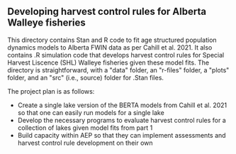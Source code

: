 ## Developing harvest control rules for Alberta Walleye fisheries

This directory contains Stan and R code to fit age structured population dynamics models to Alberta FWIN data as per Cahill et al. 2021.  It also contains .R simulation code that develops harvest control rules for Special Harvest Liscence (SHL) Walleye fisheries given these model fits. The directory is straightforward, with a "data" folder, an "r-files" folder, a "plots" folder, and an "src" (i.e., source) folder for .Stan files. 

The project plan is as follows:

* Create a single lake version of the BERTA models from Cahill et al. 2021 so that one can easily run models for a single lake 
* Develop the necessary programs to evaluate harvest control rules for a collection of lakes given model fits from part 1 
* Build capacity within AEP so that they can implement assessments and harvest control rule development on their own